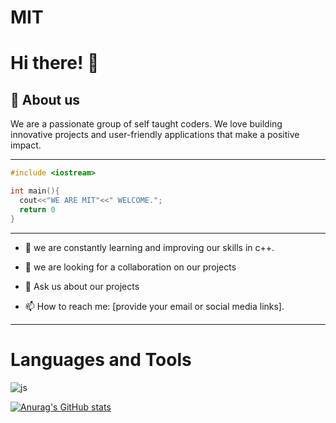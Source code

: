 # MIT

# Hi there! 👋

## 🚀 About us

We are a passionate group of self taught coders. We love building innovative projects and user-friendly applications that make a positive impact.


---

```c++
#include <iostream>

int main(){
  cout<<"WE ARE MIT"<<" WELCOME.";
  return 0
}
```

---


- 🌱 we are constantly learning and improving our skills in c++.


- 👯 we are looking for a collaboration on our projects


- 💬 Ask us about our projects


- 📫 How to reach me: [provide your email or social media links].


---

# Languages and Tools

![js](https://img.shields.io/badge/C++-blue?logo=Cplusplus)

   


[![Anurag's GitHub stats](https://github-readme-stats.vercel.app/api?username=MenITrust)](https://github.com/MenITrust/github-readme-stats)
